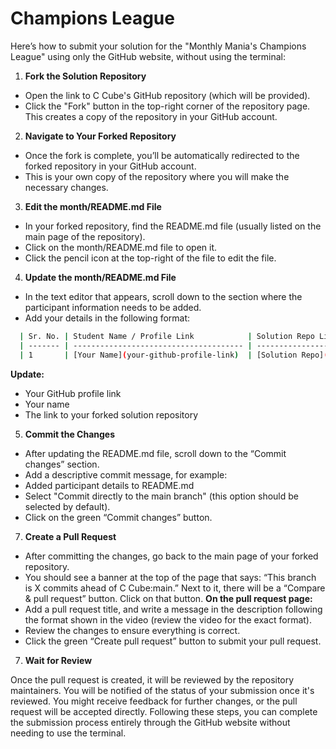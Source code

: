 # Champions League 

Here’s how to submit your solution for the "Monthly Mania's Champions League" using only the GitHub website, without using the terminal:

1. **Fork the Solution Repository**
  - Open the link to C Cube's GitHub repository (which will be provided).
  - Click the "Fork" button in the top-right corner of the repository page. This creates a copy of the repository in your GitHub account.

2. **Navigate to Your Forked Repository**

  - Once the fork is complete, you’ll be automatically redirected to the forked repository in your GitHub account.
  - This is your own copy of the repository where you will make the necessary changes.

3. **Edit the month/README.md File**

  - In your forked repository, find the README.md file (usually listed on the main page of the repository).
  - Click on the month/README.md file to open it.
  - Click the pencil icon at the top-right of the file to edit the file.

4. **Update the month/README.md File**

  - In the text editor that appears, scroll down to the section where the participant information needs to be added.
  - Add your details in the following format:
```bash
  | Sr. No. | Student Name / Profile Link            | Solution Repo Link  
  | ------- | -------------------------------------- | ------------------ 
  | 1       | [Your Name](your-github-profile-link)  | [Solution Repo](your-forked-repo-link) 
```

  **Update:**
  - Your GitHub profile link
  - Your name
  - The link to your forked solution repository

5. **Commit the Changes**
  - After updating the README.md file, scroll down to the “Commit changes” section.
  - Add a descriptive commit message, for example:
  - Added participant details to README.md
  - Select "Commit directly to the main branch" (this option should be selected by default).
  - Click on the green “Commit changes” button.

7. **Create a Pull Request**
  - After committing the changes, go back to the main page of your forked repository.
  - You should see a banner at the top of the page that says: “This branch is X commits ahead of C Cube:main.” Next to it, there will be a “Compare & pull request” button.
    Click on that button.
  **On the pull request page:**
  - Add a pull request title, and write a message in the description following the format shown in the video (review the video for the exact format).
  - Review the changes to ensure everything is correct.
  - Click the green “Create pull request” button to submit your pull request.

7. **Wait for Review**

Once the pull request is created, it will be reviewed by the repository maintainers.
You will be notified of the status of your submission once it's reviewed. You might receive feedback for further changes, or the pull request will be accepted directly.
Following these steps, you can complete the submission process entirely through the GitHub website without needing to use the terminal.

